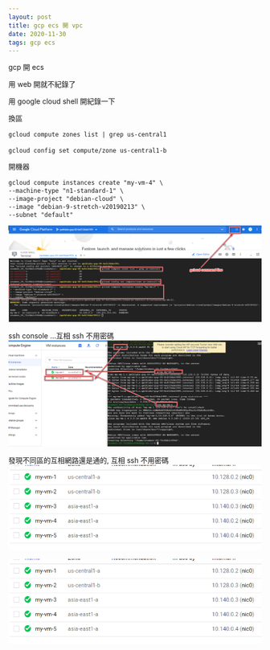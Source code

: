 ```yaml
---
layout: post
title: gcp ecs 開 vpc
date: 2020-11-30
tags: gcp ecs
---
```


gcp 開 ecs

用 web 開就不紀錄了

用 google cloud shell 開紀錄一下

換區
```
gcloud compute zones list | grep us-central1

gcloud config set compute/zone us-central1-b
```
開機器
```
gcloud compute instances create "my-vm-4" \
--machine-type "n1-standard-1" \
--image-project "debian-cloud" \
--image "debian-9-stretch-v20190213" \
--subnet "default"
```

<img src="/images/posts/google-doc/4.png">

ssh console ...互相 ssh 不用密碼
<img src="/images/posts/google-doc/5.png">

發現不同區的互相網路還是通的, 互相 ssh 不用密碼
<img src="/images/posts/google-doc/6.png">

<img src="/images/posts/google-doc/6.png">
